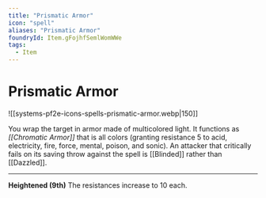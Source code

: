 ```yaml
---
title: "Prismatic Armor"
icon: "spell"
aliases: "Prismatic Armor"
foundryId: Item.gFojhfSemlWomWWe
tags:
  - Item
---
```


# Prismatic Armor
![[systems-pf2e-icons-spells-prismatic-armor.webp|150]]

You wrap the target in armor made of multicolored light. It functions as _[[Chromatic Armor]]_ that is all colors (granting resistance 5 to acid, electricity, fire, force, mental, poison, and sonic). An attacker that critically fails on its saving throw against the spell is [[Blinded]] rather than [[Dazzled]].

* * *

**Heightened (9th)** The resistances increase to 10 each.
